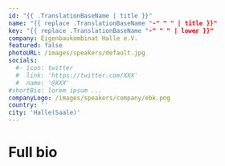```yaml
---
id: "{{ .TranslationBaseName | title }}"
name: "{{ replace .TranslationBaseName "-" " " | title }}"
key: "{{ replace .TranslationBaseName "-" " " | lower }}"
company: Eigenbaukombinat Halle e.V.
featured: false
photoURL: /images/speakers/default.jpg
socials:
  #- icon: twitter
  #  link: 'https://twitter.com/XXX'
  #  name: '@XXX'
#shortBio: lorem ipsum ...
companyLogo: /images/speakers/company/ebk.png
country: ''
city: 'Halle(Saale)'
---
```


# Full bio